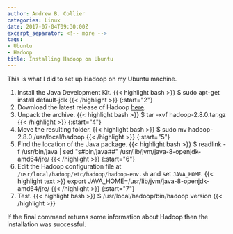 ```yaml
---
author: Andrew B. Collier
categories: Linux
date: 2017-07-04T09:30:00Z
excerpt_separator: <!-- more -->
tags:
- Ubuntu
- Hadoop
title: Installing Hadoop on Ubuntu
---
```


This is what I did to set up Hadoop on my Ubuntu machine.

<!--more-->

<!-- https://www.digitalocean.com/community/tutorials/how-to-install-hadoop-in-stand-alone-mode-on-ubuntu-16-04 -->

1. Install the Java Development Kit.
{{< highlight bash >}}
$ sudo apt-get install default-jdk
{{< /highlight >}}
{:start="2"}
2. Download the latest release of Hadoop [here](http://hadoop.apache.org/releases.html).
3. Unpack the archive.
{{< highlight bash >}}
$ tar -xvf hadoop-2.8.0.tar.gz
{{< /highlight >}}
{:start="4"}
4. Move the resulting folder.
{{< highlight bash >}}
$ sudo mv hadoop-2.8.0 /usr/local/hadoop
{{< /highlight >}}
{:start="5"}
5. Find the location of the Java package.
{{< highlight bash >}}
$ readlink -f /usr/bin/java | sed "s#bin/java##"
/usr/lib/jvm/java-8-openjdk-amd64/jre/
{{< /highlight >}}
{:start="6"}
6. Edit the Hadoop configuration file at `/usr/local/hadoop/etc/hadoop/hadoop-env.sh` and set `JAVA_HOME`.
{{< highlight text >}}
export JAVA_HOME=/usr/lib/jvm/java-8-openjdk-amd64/jre/
{{< /highlight >}}
{:start="7"}
7. Test.
{{< highlight bash >}}
$ /usr/local/hadoop/bin/hadoop version
{{< /highlight >}}

If the final command returns some information about Hadoop then the installation was successful.